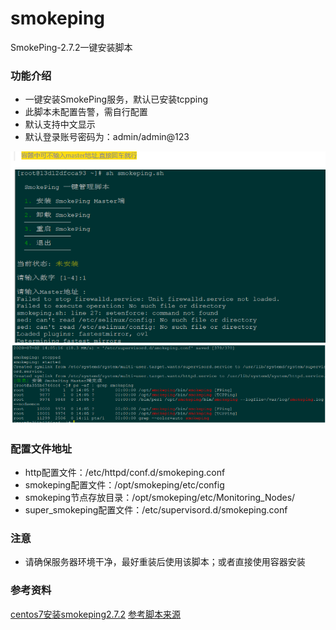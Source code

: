 # smokeping

SmokePing-2.7.2一键安装脚本

### 功能介绍
- 一键安装SmokePing服务，默认已安装tcpping
- 此脚本未配置告警，需自行配置
- 默认支持中文显示
- 默认登录账号密码为：admin/admin@123

![图片1](https://github.com/wabksw/smokeping/raw/master/1.png)
![图片2](https://github.com/wabksw/smokeping/raw/master/2.png)


### 配置文件地址
- http配置文件：/etc/httpd/conf.d/smokeping.conf
- smokeping配置文件：/opt/smokeping/etc/config
- smokeping节点存放目录：/opt/smokeping/etc/Monitoring_Nodes/
- super_smokeping配置文件：/etc/supervisord.d/smokeping.conf 

### 注意
- 请确保服务器环境干净，最好重装后使用该脚本；或者直接使用容器安装

### 参考资料
[centos7安装smokeping2.7.2](https://www.wsfnk.com/archives/610.html)
[参考脚本来源](https://github.com/wabksw/smokeping-onekey)
